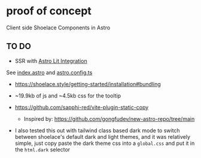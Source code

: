 # proof of concept

Client side Shoelace Components in Astro

## TO DO 

- SSR with [Astro Lit Integration](https://docs.astro.build/en/guides/integrations-guide/lit/)

See [index.astro](./src/pages/index.astro) and [astro.config.ts](./astro.config.ts)

- https://shoelace.style/getting-started/installation#bundling

-  ~19.9kb of js and ~4.5kb css for the tooltip

- https://github.com/sapphi-red/vite-plugin-static-copy
  - Inspired by: https://github.com/gongfudev/new-astro-repo/tree/main
 
- I also tested this out with tailwind class based dark mode to switch between shoelace's default dark and light themes, and it was relatively simple, just copy paste the dark theme css into a `global.css` and put it in the `html.dark` selector
